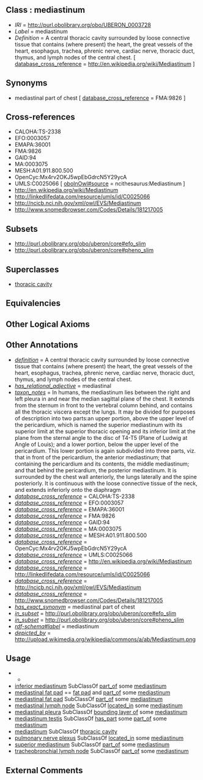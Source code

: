
## Class : mediastinum

 * *IRI* = http://purl.obolibrary.org/obo/UBERON_0003728
 * *Label* = mediastinum
 * *Definition* = A central thoracic cavity surrounded by loose connective tissue that contains (where present) the heart, the great vessels of the heart, esophagus, trachea, phrenic nerve, cardiac nerve, thoracic duct, thymus, and lymph nodes of the central chest. [ [database_cross_reference](../../ef/oboInOwl#hasDbXref.md) = http://en.wikipedia.org/wiki/Mediastinum ]

## Synonyms

 * mediastinal part of chest [ [database_cross_reference](../../ef/oboInOwl#hasDbXref.md) = FMA:9826 ]

## Cross-references

 * CALOHA:TS-2338
 * EFO:0003057
 * EMAPA:36001
 * FMA:9826
 * GAID:94
 * MA:0003075
 * MESH:A01.911.800.500
 * OpenCyc:Mx4rv2OKJ5wpEbGdrcN5Y29ycA
 * UMLS:C0025066 [ [oboInOwl#source](../../ce/oboInOwl#source.md) = ncithesaurus:Mediastinum ]
 * http://en.wikipedia.org/wiki/Mediastinum
 * http://linkedlifedata.com/resource/umls/id/C0025066
 * http://ncicb.nci.nih.gov/xml/owl/EVS/Mediastinum
 * http://www.snomedbrowser.com/Codes/Details/181217005

## Subsets

 * http://purl.obolibrary.org/obo/uberon/core#efo_slim
 * http://purl.obolibrary.org/obo/uberon/core#pheno_slim

## Superclasses

 * [thoracic cavity](../../UBERON/24/UBERON_0002224.md)

## Equivalencies


## Other Logical Axioms


## Other Annotations

 * *[definition](../../IAO/15/IAO_0000115.md)* = A central thoracic cavity surrounded by loose connective tissue that contains (where present) the heart, the great vessels of the heart, esophagus, trachea, phrenic nerve, cardiac nerve, thoracic duct, thymus, and lymph nodes of the central chest.
 * *[has_relational_adjective](../../UBPROP/07/UBPROP_0000007.md)* = mediastinal
 * *[taxon_notes](../../UBPROP/08/UBPROP_0000008.md)* = In humans, the mediastinum lies between the right and left pleura in and near the median sagittal plane of the chest. It extends from the sternum in front to the vertebral column behind, and contains all the thoracic viscera except the lungs. It may be divided for purposes of description into two parts:an upper portion, above the upper level of the pericardium, which is named the superior mediastinum with its superior limit at the superior thoracic opening and its inferior limit at the plane from the sternal angle to the disc of T4-T5 (Plane of Ludwig at Angle of Louis); and a lower portion, below the upper level of the pericardium. This lower portion is again subdivided into three parts, viz. that in front of the pericardium, the anterior mediastinum; that containing the pericardium and its contents, the middle mediastinum; and that behind the pericardium, the posterior mediastinum. It is surrounded by the chest wall anteriorly, the lungs laterally and the spine posteriorly. It is continuous with the loose connective tissue of the neck, and extends inferiorly onto the diaphragm
 * *[database_cross_reference](../../ef/oboInOwl#hasDbXref.md)* = CALOHA:TS-2338
 * *[database_cross_reference](../../ef/oboInOwl#hasDbXref.md)* = EFO:0003057
 * *[database_cross_reference](../../ef/oboInOwl#hasDbXref.md)* = EMAPA:36001
 * *[database_cross_reference](../../ef/oboInOwl#hasDbXref.md)* = FMA:9826
 * *[database_cross_reference](../../ef/oboInOwl#hasDbXref.md)* = GAID:94
 * *[database_cross_reference](../../ef/oboInOwl#hasDbXref.md)* = MA:0003075
 * *[database_cross_reference](../../ef/oboInOwl#hasDbXref.md)* = MESH:A01.911.800.500
 * *[database_cross_reference](../../ef/oboInOwl#hasDbXref.md)* = OpenCyc:Mx4rv2OKJ5wpEbGdrcN5Y29ycA
 * *[database_cross_reference](../../ef/oboInOwl#hasDbXref.md)* = UMLS:C0025066
 * *[database_cross_reference](../../ef/oboInOwl#hasDbXref.md)* = http://en.wikipedia.org/wiki/Mediastinum
 * *[database_cross_reference](../../ef/oboInOwl#hasDbXref.md)* = http://linkedlifedata.com/resource/umls/id/C0025066
 * *[database_cross_reference](../../ef/oboInOwl#hasDbXref.md)* = http://ncicb.nci.nih.gov/xml/owl/EVS/Mediastinum
 * *[database_cross_reference](../../ef/oboInOwl#hasDbXref.md)* = http://www.snomedbrowser.com/Codes/Details/181217005
 * *[has_exact_synonym](../../ym/oboInOwl#hasExactSynonym.md)* = mediastinal part of chest
 * *[in_subset](../../et/oboInOwl#inSubset.md)* = http://purl.obolibrary.org/obo/uberon/core#efo_slim
 * *[in_subset](../../et/oboInOwl#inSubset.md)* = http://purl.obolibrary.org/obo/uberon/core#pheno_slim
 * *[rdf-schema#label](../../el/rdf-schema#label.md)* = mediastinum
 * *[depicted_by](../../depicted/by/depicted_by.md)* = http://upload.wikimedia.org/wikipedia/commons/a/ab/Mediastinum.png

## Usage

 * -
 * [inferior mediastinum](../../UBERON/19/UBERON_0008819.md) SubClassOf [part_of](../../BFO/50/BFO_0000050.md) some [mediastinum](../../UBERON/28/UBERON_0003728.md)
 * [mediastinal fat pad](../../UBERON/58/UBERON_0015458.md) == [fat pad](../../UBERON/16/UBERON_0003916.md) and [part_of](../../BFO/50/BFO_0000050.md) some [mediastinum](../../UBERON/28/UBERON_0003728.md)
 * [mediastinal fat pad](../../UBERON/58/UBERON_0015458.md) SubClassOf [part_of](../../BFO/50/BFO_0000050.md) some [mediastinum](../../UBERON/28/UBERON_0003728.md)
 * [mediastinal lymph node](../../UBERON/24/UBERON_0002524.md) SubClassOf [located_in](../../RO/25/RO_0001025.md) some [mediastinum](../../UBERON/28/UBERON_0003728.md)
 * [mediastinal pleura](../../UBERON/31/UBERON_0035431.md) SubClassOf [bounding layer of](../../RO/07/RO_0002007.md) some [mediastinum](../../UBERON/28/UBERON_0003728.md)
 * [mediastinum testis](../../UBERON/51/UBERON_0005051.md) SubClassOf [has_part](../../BFO/51/BFO_0000051.md) some [part_of](../../BFO/50/BFO_0000050.md) some [mediastinum](../../UBERON/28/UBERON_0003728.md)
 * [mediastinum](../../UBERON/28/UBERON_0003728.md) SubClassOf [thoracic cavity](../../UBERON/24/UBERON_0002224.md)
 * [pulmonary nerve plexus](../../UBERON/09/UBERON_0002009.md) SubClassOf [located_in](../../RO/25/RO_0001025.md) some [mediastinum](../../UBERON/28/UBERON_0003728.md)
 * [superior mediastinum](../../UBERON/18/UBERON_0008818.md) SubClassOf [part_of](../../BFO/50/BFO_0000050.md) some [mediastinum](../../UBERON/28/UBERON_0003728.md)
 * [tracheobronchial lymph node](../../UBERON/72/UBERON_0015472.md) SubClassOf [part_of](../../BFO/50/BFO_0000050.md) some [mediastinum](../../UBERON/28/UBERON_0003728.md)

## External Comments

